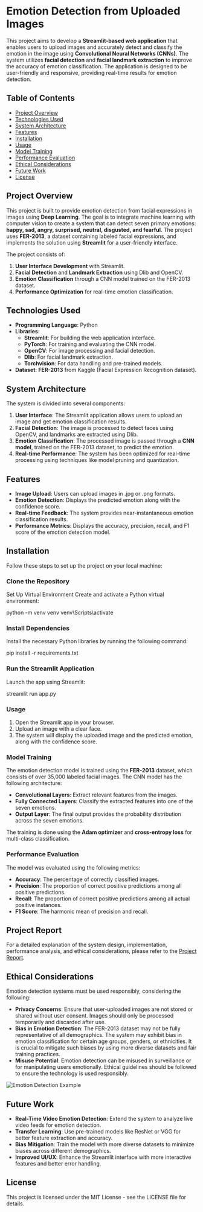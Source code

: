 # Emotion Detection from Uploaded Images

This project aims to develop a **Streamlit-based web application** that enables users to upload images and accurately detect and classify the emotion in the image using **Convolutional Neural Networks (CNNs)**. The system utilizes **facial detection** and **facial landmark extraction** to improve the accuracy of emotion classification. The application is designed to be user-friendly and responsive, providing real-time results for emotion detection.

## Table of Contents
- [Project Overview](#project-overview)
- [Technologies Used](#technologies-used)
- [System Architecture](#system-architecture)
- [Features](#features)
- [Installation](#installation)
- [Usage](#usage)
- [Model Training](#model-training)
- [Performance Evaluation](#performance-evaluation)
- [Ethical Considerations](#ethical-considerations)
- [Future Work](#future-work)
- [License](#license)

## Project Overview
This project is built to provide emotion detection from facial expressions in images using **Deep Learning**. The goal is to integrate machine learning with computer vision to create a system that can detect seven primary emotions: **happy, sad, angry, surprised, neutral, disgusted, and fearful**. The project uses **FER-2013**, a dataset containing labeled facial expressions, and implements the solution using **Streamlit** for a user-friendly interface.

The project consists of:
1. **User Interface Development** with Streamlit.
2. **Facial Detection** and **Landmark Extraction** using Dlib and OpenCV.
3. **Emotion Classification** through a CNN model trained on the FER-2013 dataset.
4. **Performance Optimization** for real-time emotion classification.

## Technologies Used
- **Programming Language**: Python
- **Libraries**: 
  - **Streamlit**: For building the web application interface.
  - **PyTorch**: For training and evaluating the CNN model.
  - **OpenCV**: For image processing and facial detection.
  - **Dlib**: For facial landmark extraction.
  - **Torchvision**: For data handling and pre-trained models.
- **Dataset**: **FER-2013** from Kaggle (Facial Expression Recognition dataset).

## System Architecture
The system is divided into several components:
1. **User Interface**: The Streamlit application allows users to upload an image and get emotion classification results.
2. **Facial Detection**: The image is processed to detect faces using OpenCV, and landmarks are extracted using Dlib.
3. **Emotion Classification**: The processed image is passed through a **CNN model**, trained on the FER-2013 dataset, to predict the emotion.
4. **Real-time Performance**: The system has been optimized for real-time processing using techniques like model pruning and quantization.

## Features
- **Image Upload**: Users can upload images in .jpg or .png formats.
- **Emotion Detection**: Displays the predicted emotion along with the confidence score.
- **Real-time Feedback**: The system provides near-instantaneous emotion classification results.
- **Performance Metrics**: Displays the accuracy, precision, recall, and F1 score of the emotion detection model.

## Installation

Follow these steps to set up the project on your local machine:

###  Clone the Repository
Set Up Virtual Environment
Create and activate a Python virtual environment:

python -m venv venv
venv\Scripts\activate

###  Install Dependencies
Install the necessary Python libraries by running the following command:


pip install -r requirements.txt

###  Run the Streamlit Application
Launch the app using Streamlit:


streamlit run app.py

### Usage
1. Open the Streamlit app in your browser.
2. Upload an image with a clear face.
3. The system will display the uploaded image and the predicted emotion, along with the confidence score.

### Model Training
The emotion detection model is trained using the **FER-2013** dataset, which consists of over 35,000 labeled facial images. The CNN model has the following architecture:

- **Convolutional Layers**: Extract relevant features from the images.
- **Fully Connected Layers**: Classify the extracted features into one of the seven emotions.
- **Output Layer**: The final output provides the probability distribution across the seven emotions.

The training is done using the **Adam optimizer** and **cross-entropy loss** for multi-class classification.

### Performance Evaluation
The model was evaluated using the following metrics:

- **Accuracy**: The percentage of correctly classified images.
- **Precision**: The proportion of correct positive predictions among all positive predictions.
- **Recall**: The proportion of correct positive predictions among all actual positive instances.
- **F1 Score**: The harmonic mean of precision and recall.

## Project Report
For a detailed explanation of the system design, implementation, performance analysis, and ethical considerations, please refer to the [Project Report](https://docs.google.com/document/d/1bO8CpsYnHfIW1_s-EJugxfAmVTPcn8IW0P9nQBPAvMw/edit?usp=sharing).


## Ethical Considerations
Emotion detection systems must be used responsibly, considering the following:

- **Privacy Concerns**: Ensure that user-uploaded images are not stored or shared without user consent. Images should only be processed temporarily and discarded after use.
- **Bias in Emotion Detection**: The FER-2013 dataset may not be fully representative of all demographics. The system may exhibit bias in emotion classification for certain age groups, genders, or ethnicities. It is crucial to mitigate such biases by using more diverse datasets and fair training practices.
- **Misuse Potential**: Emotion detection can be misused in surveillance or for manipulating users emotionally. Ethical guidelines should be followed to ensure the technology is used responsibly.

![Emotion Detection Example](https://github.com/priyanka7411/emotion-detection-streamlit/blob/main/f_p_2.png)

## Future Work
- **Real-Time Video Emotion Detection**: Extend the system to analyze live video feeds for emotion detection.
- **Transfer Learning**: Use pre-trained models like ResNet or VGG for better feature extraction and accuracy.
- **Bias Mitigation**: Train the model with more diverse datasets to minimize biases across different demographics.
- **Improved UI/UX**: Enhance the Streamlit interface with more interactive features and better error handling.

## License
This project is licensed under the MIT License - see the LICENSE file for details.


